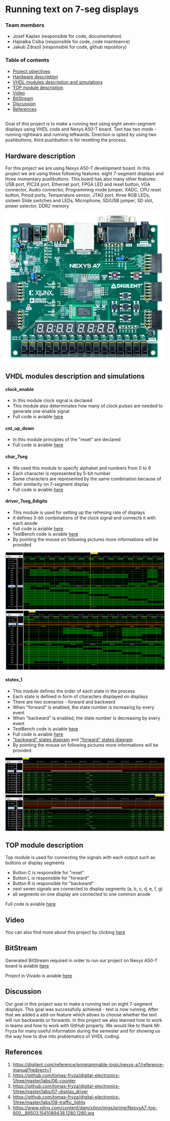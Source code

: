 # Running text on 7-seg displays

### Team members

* Josef Kaplan (responsible for code, documentation)
* Hajnalka Csiba (responsible for code, code mainteance)
* Jakub Zdrazil (responsible for code, github repository)


### Table of contents

* [Project objectives](#objectives)
* [Hardware description](#hardware)
* [VHDL modules description and simulations](#modules)
* [TOP module description](#top)
* [Video](#video)
* [BitStream](#bitstream)
* [Discussion](#discussion)
* [References](#references)

<a name="objectives"></a>

## 
Goal of this project is to make a running text using eight seven-segment displays using VHDL code and Nexys A50-T board. 
Text has two mods - running rightwars and running leftwards. Direction is opted by using two pushbuttons, third pushbutton is for resetting the process.

<a name="hardware"></a>

## Hardware description

For this project we are using Nexys A50-T development board.
In this project we are using these following features: eight 7-segment displays and three momentary pushbuttons.
This board has also many other features: USB port, PIC24 port, Ethernet port, FPGA LED and reset button, VGA connector, Audio connector, Programming mode jumper, XADC, CPU reset button, Pmod ports, Temperature sensor, JTAG port, three RGB LEDs, sixteen Slide switches and LEDs, Microphone, SD/USB jumper, SD slot, power selector, DDR2 memory

![Nexys A50-T development board](https://github.com/xzdraz12/digital-electronics-1/blob/main/project/pictures/NexysA7.png "Nexys A50-T development board" )
 
<a name="modules"></a>

## VHDL modules description and simulations

#### clock_enable

* In this module clock signal is declared 
* This module also determinates how many of clock pulses are needed to generate one enable signal
* Full code is aviable [here](https://github.com/xzdraz12/digital-electronics-1/blob/main/project/project/project_final.srcs/sources_1/new/clock_enable.vhd)


#### cnt_up_down

* In this module principles of the "reset" are declared
* Full code is aviable [here](https://github.com/xzdraz12/digital-electronics-1/blob/main/project/project/project_final.srcs/sources_1/new/cnt_up_down.vhd)

#### char_7seg

* We used this module to specify alphabet and numbers from 0 to 9
* Each character is represented by 5-bit number
* Some characters are represented by the same combination because of their similarity on 7-segment display
* Full code is aviable [here](https://github.com/xzdraz12/digital-electronics-1/blob/main/project/project/project_final.srcs/sources_1/new/char_7seg.vhd)


#### driver_7seg_8digits

* This module is used for setting up the refresing rate of displays
* It defines 3-bit combinations of the clock signal and connects it with each anode
* Full code is aviable [here](https://github.com/xzdraz12/digital-electronics-1/blob/main/project/project/project_final.srcs/sources_1/new/driver_7seg_8digits.vhd)
* TestBench code is aviable [here](https://github.com/xzdraz12/digital-electronics-1/blob/main/project/project/project_final.srcs/sim_1/new/tb_driver_7seg_8digits.vhd)
* By pointing the mouse on following pictures more informations will be provided

 ![simulation backward](https://github.com/xzdraz12/digital-electronics-1/blob/main/project/pictures/tb_driver_backward.PNG "Simulation of the backward mode")
 ![simulation forward](https://github.com/xzdraz12/digital-electronics-1/blob/main/project/pictures/tb_driver_forward.PNG "Simulation of the forward mode")


#### states_1

* This module defines the order of each state in the process
* Each state is defined in form of characters displayed on displays
* There are two scenarios - forward and backward
* When "forward" is enabled, the state number is increasing by every event
* When "backward" is enabled, the state number is decreasing by every event
* TestBench code is aviable [here](https://github.com/xzdraz12/digital-electronics-1/blob/main/project/project/project_final.srcs/sim_1/new/tb_states_1.vhd)
* Full code is aviable [here](https://github.com/xzdraz12/digital-electronics-1/blob/main/project/project/project_final.srcs/sources_1/new/states_1.vhd)
* ["backward" states diagram](https://github.com/xzdraz12/digital-electronics-1/blob/main/project/pictures/backward_diagram.JPG) and ["forward" states diagram](https://github.com/xzdraz12/digital-electronics-1/blob/main/project/pictures/forward_diagram.JPG) 
* By pointing the mouse on following pictures more informations will be provided

 ![simulation states forward](https://github.com/xzdraz12/digital-electronics-1/blob/main/project/pictures/tb_forward_states.PNG "Simulation of the states when forward is enabled")
 ![simulation states backward](https://github.com/xzdraz12/digital-electronics-1/blob/main/project/pictures/tb_backward_states.PNG "Simulation of the states when backward is enabled")

<a name="top"></a>

## TOP module description

Top module is used for connecting the signals with each output such as buttons or display segments
* Button C is responsible for "reset"
* Button L is responsible for "forward"
* Button R is responsible for "backward"
* next seven signals are connected to display segments (a, b, c, d, e, f, g)
* all segments on one display are connected to one common anode 

Full code is aviable [here](https://github.com/xzdraz12/digital-electronics-1/blob/main/project/project/project_final.srcs/sources_1/new/top.vhd)

<a name="video"></a>

## Video

You can also find more about this project by clicking [here](https://www.youtube.com/watch?v=lQNkORvfDw4)


<a name="bitstream"></a>
## BitStream

Generated BitStream required in order to run our project on Nexys A50-T board is aviable [here](https://github.com/xzdraz12/digital-electronics-1/blob/main/project/project/project_final.runs/impl_1/top.bit)

Project in Vivado is aviable [here](https://github.com/xzdraz12/digital-electronics-1/tree/main/project/project)

<a name="discussion"></a>
## Discussion

Our goal in this project was to make a running text on eight 7-segment displays. This goal was successfully achieved - text is now running. After that we added a add-on feature which allows to choose whether the text will run backwards or forwards.
In this project we also learned how to work in teams and how to work with GitHub properly.
We would like to thank Mr. Fryza for many useful information during the semester and for showing us the way how to dive into problematics of VHDL coding.

<a name="references"></a>
## References

1. https://digilent.com/reference/programmable-logic/nexys-a7/reference-manual?redirect=1
2. https://github.com/tomas-fryza/digital-electronics-1/tree/master/labs/06-counter
3. https://github.com/tomas-fryza/digital-electronics-1/tree/master/labs/07-display_driver
4. https://github.com/tomas-fryza/digital-electronics-1/tree/master/labs/08-traffic_lights
5. https://www.xilinx.com/content/dam/xilinx/imgs/prime/NexysA7-top-600__89503.1541089438.1280.1280.jpg